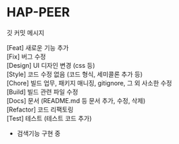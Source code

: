 # HAP-PEER


깃 커밋 메시지

[Feat] 새로운 기능 추가\
[Fix] 버그 수정\
[Design] UI 디자인 변경 (css 등)\
[Style] 코드 수정 없음 (코드 형식, 세미콜론 추가 등)\
[Chore] 빌드 업무, 패키지 매니징, gitignore, 그 외 사소한 수정\
[Build] 빌드 관련 파일 수정\
[Docs] 문서 (README.md 등 문서 추가, 수정, 삭제)\
[Refactor] 코드 리팩토링\
[Test] 테스트 (테스트 코드 추가)

- 검색기능 구현 중